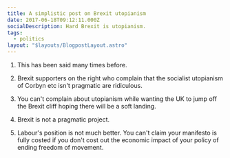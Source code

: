 ```yaml
---
title: A simplistic post on Brexit utopianism
date: 2017-06-18T09:12:11.000Z
socialDescription: Hard Brexit is utopianism.
tags:
  - politics
layout: "$layouts/BlogpostLayout.astro"
---
```


1. This has been said many times before.

2. Brexit supporters on the right who complain that the socialist utopianism of Corbyn etc isn't pragmatic are ridiculous.

3. You can't complain about utopianism while wanting the UK to jump off the Brexit cliff hoping there will be a soft landing.

4. Brexit is not a pragmatic project.

5. Labour's position is not much better. You can't claim your manifesto is fully costed if you don't cost out the economic impact of your policy of ending freedom of movement.
